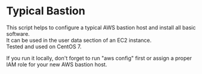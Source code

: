 # Typical Bastion
This script helps to configure a typical AWS bastion host and install all basic software.\
It can be used in the user data section of an EC2 instance.\
Tested and used on CentOS 7.

If you run it locally, don't forget to run "aws config" first or assign a proper IAM role for your new AWS bastion host.
